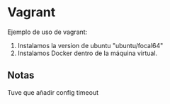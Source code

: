 # Vagrant

Ejemplo de uso de vagrant:
1. Instalamos la version de ubuntu "ubuntu/focal64"
2. Instalamos Docker dentro de la máquina virtual.

## Notas
Tuve que añadir config timeout

